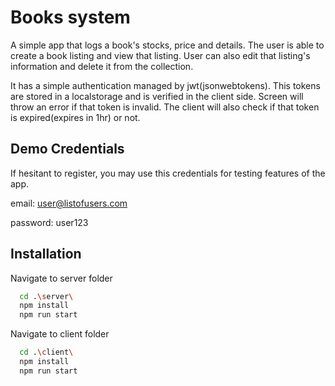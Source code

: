 # Books system

A simple app that logs a book's stocks, price and details. 
The user is able to create a book listing and view that listing.
User can also edit that listing's information and delete it from the collection.

It has a simple authentication managed by jwt(jsonwebtokens).
This tokens are stored in a localstorage and is verified in the client side.
Screen will throw an error if that token is invalid. 
The client will also check if that token is expired(expires in 1hr) or not.






## Demo Credentials

If hesitant to register, you may use this credentials for testing features of the app.

email: user@listofusers.com

password: user123


## Installation

Navigate to server folder

```bash
  cd .\server\
  npm install
  npm run start
```


Navigate to client folder

```bash
  cd .\client\
  npm install
  npm run start
```

